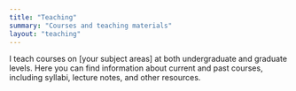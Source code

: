 ```yaml
---
title: "Teaching"
summary: "Courses and teaching materials"
layout: "teaching"
---
```


I teach courses on [your subject areas] at both undergraduate and graduate levels. Here you can find information about current and past courses, including syllabi, lecture notes, and other resources. 